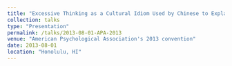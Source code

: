 ```yaml
---
title: "Excessive Thinking as a Cultural Idiom Used by Chinese to Explain Relatives' Psychiatric Etiology"
collection: talks
type: "Presentation"
permalink: /talks/2013-08-01-APA-2013
venue: "American Psychological Association's 2013 convention"
date: 2013-08-01
location: "Honolulu, HI"
---
```

